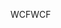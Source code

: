 <span data-ttu-id="83b79-101">WCF</span><span class="sxs-lookup"><span data-stu-id="83b79-101">WCF</span></span>